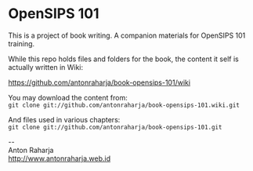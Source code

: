 OpenSIPS 101
============

This is a project of book writing. A companion materials for OpenSIPS 101 training.

While this repo holds files and folders for the book, the content it self is actually written in Wiki:

https://github.com/antonraharja/book-opensips-101/wiki

You may download the content from:<br>
```git clone git://github.com/antonraharja/book-opensips-101.wiki.git```

And files used in various chapters:<br>
```git clone git://github.com/antonraharja/book-opensips-101.git```


--<br>
Anton Raharja<br>
http://www.antonraharja.web.id<br>
